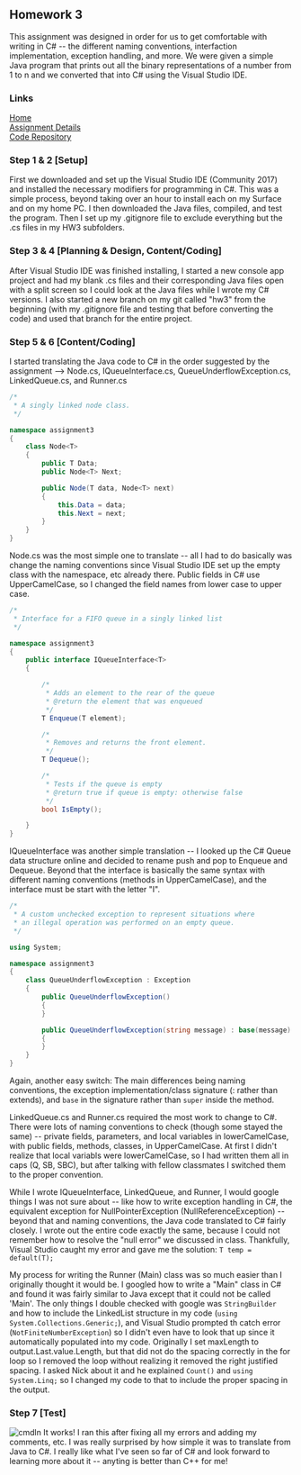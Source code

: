 ## Homework 3
This assignment was designed in order for us to get comfortable with writing in C# -- the different naming conventions, interfaction implementation, exception handling, and more. We were given a simple Java program that prints out all the binary representations of a number from 1 to n and we converted that into C# using the Visual Studio IDE. 

### Links
[Home](https://siphry.github.io)  
[Assignment Details](http://www.wou.edu/~morses/classes/cs46x/assignments/HW3.html)  
[Code Repository](https://github.com/siphry/siphry.github.io/tree/master/HW3)  

### Step 1 & 2 [Setup]
First we downloaded and set up the Visual Studio IDE (Community 2017) and installed the necessary modifiers for programming in C#. This was a simple process, beyond taking over an hour to install each on my Surface and on my home PC. I then downloaded the Java files, compiled, and test the program. Then I set up my .gitignore file to exclude everything but the .cs files in my HW3 subfolders.

### Step 3 & 4 [Planning & Design, Content/Coding]
After Visual Studio IDE was finished installing, I started a new console app project and had my blank .cs files and their corresponding Java files open with a split screen so I could look at the Java files while I wrote my C# versions. I also started a new branch on my git called "hw3" from the beginning (with my .gitignore file and testing that before converting the code) and used that branch for the entire project. 

### Step 5 & 6 [Content/Coding]
I started translating the Java code to C# in the order suggested by the assignment --> Node.cs, IQueueInterface.cs, QueueUnderflowException.cs, LinkedQueue.cs, and Runner.cs  

```csharp
/*
 * A singly linked node class. 
 */

namespace assignment3
{
    class Node<T>
    {
        public T Data;
        public Node<T> Next;

        public Node(T data, Node<T> next)
        {
            this.Data = data;
            this.Next = next;
        }
    }
}
```

Node.cs was the most simple one to translate -- all I had to do basically was change the naming conventions since Visual Studio IDE set up the empty class with the namespace, etc already there. Public fields in C# use UpperCamelCase, so I changed the field names from lower case to upper case.  

```csharp
/*
 * Interface for a FIFO queue in a singly linked list
 */

namespace assignment3
{
    public interface IQueueInterface<T>
    {

        /*
         * Adds an element to the rear of the queue
         * @return the element that was enqueued
         */
        T Enqueue(T element);

        /*
         * Removes and returns the front element.
         */
        T Dequeue();

        /*
         * Tests if the queue is empty
         * @return true if queue is empty: otherwise false
         */
        bool IsEmpty();

    }
}
```
IQueueInterface was another simple translation -- I looked up the C# Queue data structure online and decided to rename push and pop to Enqueue and Dequeue. Beyond that the interface is basically the same syntax with different naming conventions (methods in UpperCamelCase), and the interface must be start with the letter "I".

```csharp
/*
 * A custom unchecked exception to represent situations where
 * an illegal operation was performed on an empty queue.
 */

using System;

namespace assignment3
{
    class QueueUnderflowException : Exception
    {
        public QueueUnderflowException()
        {
        }

        public QueueUnderflowException(string message) : base(message)
        {
        }
    }
}
```

Again, another easy switch: The main differences being naming conventions, the exception implementation/class signature (: rather than extends), and `base` in the signature rather than `super` inside the method. 

LinkedQueue.cs and Runner.cs required the most work to change to C#. There were lots of naming conventions to check (though some stayed the same) -- private fields, parameters, and local variables in lowerCamelCase, with public fields, methods, classes, in UpperCamelCase. At first I didn't realize that local variabls were lowerCamelCase, so I had written them all in caps (Q, SB, SBC), but after talking with fellow classmates I switched them to the proper convention. 

While I wrote IQueueInterface, LinkedQueue, and Runner, I would google things I was not sure about -- like how to write exception handling in C#, the equivalent exception for NullPointerException (NullReferenceException) -- beyond that and naming conventions, the Java code translated to C# fairly closely. I wrote out the entire code exactly the same, because I could not remember how to resolve the "null error" we discussed in class. Thankfully, Visual Studio caught my error and gave me the solution: `T temp = default(T);`

My process for writing the Runner (Main) class was so much easier than I originally thought it would be. I googled how to write a "Main" class in C# and found it was fairly similar to Java except that it could not be called 'Main'. The only things I double checked with google was `StringBuilder` and how to include the LinkedList structure in my code (`using System.Collections.Generic;`), and Visual Studio prompted th catch error (`NotFiniteNumberException`) so I didn't even have to look that up since it automatically populated into my code. Originally I set maxLength to output.Last.value.Length, but that did not do the spacing correctly in the for loop so I removed the loop without realizing it removed the right justified spacing. I asked Nick about it and he explained `Count()` and `using System.Linq;` so I changed my code to that to include the proper spacing in the output. 

### Step 7 [Test]
![cmdln](https://siphry.github.io/HW3/images/cmdln.png)
It works! I ran this after fixing all my errors and adding my comments, etc. I was really surprised by how simple it was to translate from Java to C#. I really like what I've seen so far of C# and look forward to learning more about it -- anyting is better than C++ for me!
